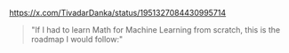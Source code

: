 https://x.com/TivadarDanka/status/1951327084430995714
>"If I had to learn Math for Machine Learning from scratch, this is the roadmap I would follow:"
